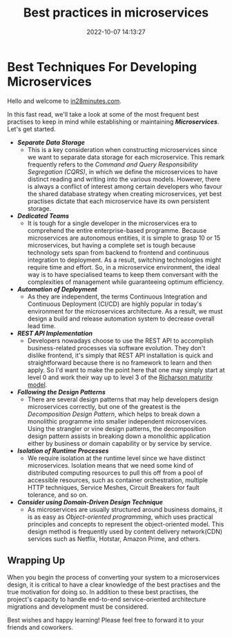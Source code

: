 ﻿---
layout:  post
title: Best practices in microservices
date:    2022-10-07 14:13:27
summary:  In this post, we will look at the best practises for microservices architecture.
categories:  SpringBootMicroservices
permalink:  /best-practices-in-microservices-architecture
---

# Best Techniques For Developing Microservices

Hello and welcome to [in28minutes.com](https://courses.in28minutes.com/).

In this fast read, we'll take a look at some of the most frequent best practises to keep in mind while establishing or maintaining ***Microservices***. Let's get started.

- ***Separate Data Storage***
  - This is a key consideration when constructing microservices since we want to separate data storage for each microservice. This remark frequently refers to the *Command and Query Responsibility Segregation (CQRS)*, in which we define the microservices to have distinct reading and writing into the various models. However, there is always a conflict of interest among certain developers who favour the shared database strategy when creating microservices, yet best practises dictate that each microservice have its own persistent storage.
- ***Dedicated Teams***
  - It is tough for a single developer in the microservices era to comprehend the entire enterprise-based programme. Because microservices are autonomous entities, it is simple to grasp 10 or 15 microservices, but having a complete set is tough because technology sets span from backend to frontend and continuous integration to deployment. As a result, switching technologies might require time and effort. So, in a microservice environment, the ideal way is to have specialised teams to keep them conversant with the complexities of management while guaranteeing optimum efficiency.
- ***Automation of Deployment***
  - As they are independent, the terms Continuous Integration and Continuous Deployment (CI/CD) are highly popular in today's environment for the microservices architecture. As a result, we must design a build and release automation system to decrease overall lead time.
- ***REST API Implementation***
  - Developers nowadays choose to use the REST API to accomplish business-related processes via software evolution. They don't dislike frontend, it's simply that REST API installation is quick and straightforward because there is no framework to learn and then apply. So I'd want to make the point here that one may simply start at level 0 and work their way up to level 3 of the [Richarson maturity model](https://martinfowler.com/articles/richardsonMaturityModel.html).
- ***Following the Design Patterns***
  - There are several design patterns that may help developers design microservices correctly, but one of the greatest is the *Decomposition Design Pattern*, which helps to break down a monolithic programme into smaller independent microservices. Using the strangler or vine design patterns, the decomposition design pattern assists in breaking down a monolithic application either by business or domain capability or by service by service.
- ***Isolation of Runtime Processes***
  - We require isolation at the runtime level since we have distinct microservices. Isolation means that we need some kind of distributed computing resources to pull this off from a pool of accessible resources, such as container orchestration, multiple HTTP techniques, Service Meshes, Circuit Breakers for fault tolerance, and so on.
- ***Consider using Domain-Driven Design Technique***
  - As microservices are usually structured around business domains, it is as easy as *Object-oriented programming*, which uses practical principles and concepts to represent the object-oriented model. This design method is frequently used by content delivery network(CDN) services such as Netflix, Hotstar, Amazon Prime, and others.

## Wrapping Up

When you begin the process of converting your system to a microservices design, it is critical to have a clear knowledge of the best practises and the true motivation for doing so. In addition to these best practises, the project's capacity to handle end-to-end service-oriented architecture migrations and development must be considered.

Best wishes and happy learning! Please feel free to forward it to your friends and coworkers.
